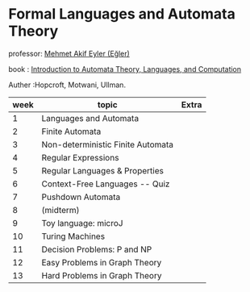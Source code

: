 # Formal Languages and Automata Theory

professor: 
[Mehmet Akif Eyler (Eğler)](http://mimoza.marmara.edu.tr/~maeyler/)

book :
[Introduction to Automata Theory, Languages, and Computation](http://infolab.stanford.edu/~ullman/ialc.html)

Auther :Hopcroft, Motwani, Ullman.

| week  | topic | Extra |
| --- | --- | --- |
|1	|Languages and Automata |
|2	|Finite Automata |
|3 |Non-deterministic Finite Automata |
|4	|Regular Expressions |
|5	|Regular Languages & Properties |
|6 |Context-Free Languages -- Quiz |
|7 |Pushdown Automata |
|8 |(midterm) |
|9 |Toy language: microJ |
|10|Turing Machines |
|11|Decision Problems: P and NP |
|12|Easy Problems in Graph Theory |
|13|Hard Problems in Graph Theory |